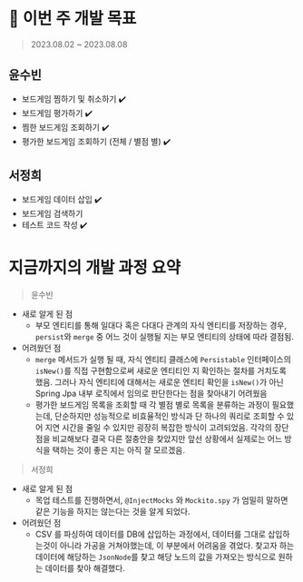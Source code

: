 # 🚀 이번 주 개발 목표

> 2023.08.02 ~ 2023.08.08

## 윤수빈

- 보드게임 찜하기 및 취소하기 ✔️
- 보드게임 평가하기 ✔️
- 찜한 보드게임 조회하기 ✔️
- 평가한 보드게임 조회하기 (전체 / 별점 별) ✔️

## 서정희

- 보드게임 데이터 삽입 ✔️
- 보드게임 검색하기
- 테스트 코드 작성 ✔️

# 지금까지의 개발 과정 요약

> 윤수빈

- 새로 알게 된 점
    - 부모 엔티티를 통해 일대다 혹은 다대다 관계의 자식 엔티티를 저장하는 경우,
      `persist`와 `merge` 중 어느 것이 실행될 지는 부모 엔티티의 상태에 따라 결점됨.
- 어려웠던 점
  - `merge` 메서드가 실행 될 때, 자식 엔티티 클래스에 `Persistable` 인터페이스의 `isNew()`를 직접 구현함으로써 
    새로운 엔티티인 지 확인하는 절차를 거치도록 했음. 그러나 자식 엔티티에 대해서는 새로운 엔티티 확인을 `isNew()`가 아닌
    Spring Jpa 내부 로직에서 임의로 판단한다는 점을 찾아내기 어려웠음
  - 평가한 보드게임 목록을 조회할 때 각 별점 별로 목록을 분류하는 과정이 필요했는데, 단순하지만 성능적으로 비효율적인 방식과 
    단 하나의 쿼리로 조회할 수 있어 지연 시간을 줄일 수 있지만 굉장히 복잡한 방식이 고려되었음. 각각의 장단점을 비교해보다
    결국 다른 절충안을 찾았지만 앞선 상황에서 실제로는 어느 방식을 택하는 것이 좋은 지는 아직 잘 모르겠음.

> 서정희

- 새로 알게 된 점
  - 목업 테스트를 진행하면서, `@InjectMocks` 와 `Mockito.spy` 가 엄밀히 말하면 같은 기능을 하지는 않는다는 것을 알게 되었다.
- 어려웠던 점
  - CSV 를 파싱하여 데이터를 DB에 삽입하는 과정에서, 데이터를 그대로 삽입하는것이 아니라 가공을 거쳐야했는데, 이 부분에서 어려움을 겪었다.
    찾고자 하는 데이터에 해당하는 `JsonNode`를 찾고 해당 노드의 값을 가져오는 방식으로 원하는 데이터를 찾아 해결했다.